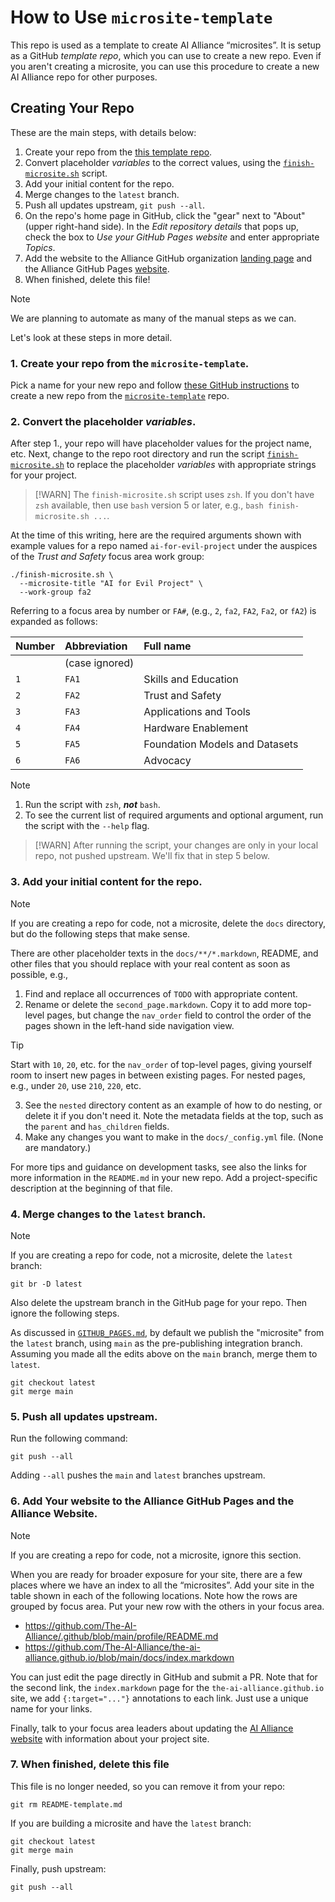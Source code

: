 # How to Use `microsite-template`

This repo is used as a template to create AI Alliance &ldquo;microsites&rdquo;. It is setup as a GitHub _template repo_, which you can use to create a new repo. Even if you aren't creating a microsite, you can use this procedure to create a new AI Alliance repo for other purposes. 

## Creating Your Repo

These are the main steps, with details below:

1. Create your repo from the [this template repo](https://github.com/The-AI-Alliance/microsite-template).
1. Convert placeholder _variables_ to the correct values, using the [`finish-microsite.sh`](https://github.com/The-AI-Alliance/microsite-template/blob/main/finish-microsite.sh) script.
1. Add your initial content for the repo.
1. Merge changes to the `latest` branch.
1. Push all updates upstream, `git push --all`.
1. On the repo's home page in GitHub, click the "gear" next to "About" (upper right-hand side). In the _Edit repository details_ that pops up, check the box to _Use your GitHub Pages website_ and enter appropriate _Topics_.
1. Add the website to the Alliance GitHub organization [landing page](https://github.com/The-AI-Alliance/) and the Alliance GitHub Pages [website](https://the-ai-alliance.github.io/#the-ai-alliance-projects).
1. When finished, delete this file!

> [!NOTE] 
> We are planning to automate as many of the manual steps as we can.

Let's look at these steps in more detail.

### 1. Create your repo from the `microsite-template`.

Pick a name for your new repo and follow [these GitHub instructions](https://docs.github.com/en/repositories/creating-and-managing-repositories/creating-a-repository-from-a-template) to create a new repo from the [`microsite-template`](https://github.com/The-AI-Alliance/microsite-template) repo.

### 2. Convert the placeholder _variables_.

After step 1., your repo will have placeholder values for the project name, etc. Next, change to the repo root directory and run the script [`finish-microsite.sh`](https://github.com/The-AI-Alliance/microsite-template/blob/main/finish-microsite.sh) to replace the placeholder _variables_ with appropriate strings for your project.

> [!WARN]
> The `finish-microsite.sh` script uses `zsh`. If you don't have `zsh` available, then use `bash` version 5 or later, e.g., `bash finish-microsite.sh ...`.

At the time of this writing, here are the required arguments shown with example values for a repo named `ai-for-evil-project` under the auspices of the _Trust and Safety_ focus area work group:

```shell
./finish-microsite.sh \
  --microsite-title "AI for Evil Project" \
  --work-group fa2
```

Referring to a focus area by number or `FA#`, (e.g., `2`, `fa2`, `FA2`, `Fa2`, or `fA2`) is expanded as follows:

| Number | Abbreviation   | Full name |
| :----- | :------------- | :-------- |
|        | (case ignored) | |
| `1`    | `FA1`          | Skills and Education |
| `2`    | `FA2`          | Trust and Safety |
| `3`    | `FA3`          | Applications and Tools |
| `4`    | `FA4`          | Hardware Enablement |
| `5`    | `FA5`          | Foundation Models and Datasets |
| `6`    | `FA6`          | Advocacy |

> [!NOTE]
> 1. Run the script with `zsh`, **_not_** `bash`.
> 2. To see the current list of required arguments and optional argument, run the script with the `--help` flag.

> [!WARN]
> After running the script, your changes are only in your local repo, not pushed upstream. We'll fix that in step 5 below.

### 3. Add your initial content for the repo.

> [!NOTE]
> If you are creating a repo for code, not a microsite, delete the `docs` directory, but do the following steps that make sense. 

There are other placeholder texts in the `docs/**/*.markdown`, README, and other files that you should replace with your real content as soon as possible, e.g.,

1. Find and replace all occurrences of `TODO` with appropriate content.
1. Rename or delete the `second_page.markdown`. Copy it to add more top-level pages, but change the `nav_order` field to control the order of the pages shown in the left-hand side navigation view. 
> [!TIP]
> Start with `10`, `20`, etc. for the `nav_order` of top-level pages, giving yourself room to insert new pages in between existing pages. For nested pages, e.g., under `20`, use `210`, `220`, etc.
3. See the `nested` directory content as an example of how to do nesting, or delete it if you don't need it. Note the metadata fields at the top, such as the `parent` and `has_children` fields.
4. Make any changes you want to make in the `docs/_config.yml` file. (None are mandatory.)

For more tips and guidance on development tasks, see also the links for more information in the `README.md` in your new repo. Add a project-specific description at the beginning of that file.

### 4. Merge changes to the `latest` branch.

> [!NOTE]
> If you are creating a repo for code, not a microsite, delete the `latest` branch:
>
> ```shell
> git br -D latest
> ``` 
>
> Also delete the upstream branch in the GitHub page for your repo. Then ignore the following steps.

As discussed in [`GITHUB_PAGES.md`](https://github.com/The-AI-Alliance/the-ai-alliance.github.io/blob/main/GITHUB_PAGES.md), by default we publish the "microsite" from the `latest` branch, using `main` as the pre-publishing integration branch. Assuming you made all the edits above on the `main` branch, merge them to `latest`.

```shell
git checkout latest
git merge main
```

### 5. Push all updates upstream.

Run the following command:

```shell
git push --all
```

Adding `--all` pushes the `main` and `latest` branches upstream.

### 6. Add Your website to the Alliance GitHub Pages and the Alliance Website.

> [!NOTE]
> If you are creating a repo for code, not a microsite, ignore this section.

When you are ready for broader exposure for your site, there are a few places where we have an index to all the &ldquo;microsites&rdquo;. Add your site in the table shown in each of the following locations. Note how the rows are grouped by focus area. Put your new row with the others in your focus area.

* https://github.com/The-AI-Alliance/.github/blob/main/profile/README.md
* https://github.com/The-AI-Alliance/the-ai-alliance.github.io/blob/main/docs/index.markdown

You can just edit the page directly in GitHub and submit a PR. Note that for the second link, the `index.markdown` page for the `the-ai-alliance.github.io` site, we add `{:target="..."}` annotations to each link. Just use a unique name for your links.

Finally, talk to your focus area leaders about updating the [AI Alliance website](https://thealliance.ai) with information about your project site.

### 7. When finished, delete this file

This file is no longer needed, so you can remove it from your repo:

```shell
git rm README-template.md
```

If you are building a microsite and have the `latest` branch:

```shell
git checkout latest
git merge main
```

Finally, push upstream:

```shell
git push --all
```
